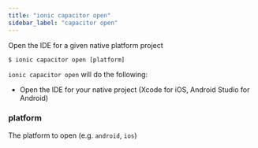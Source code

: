 ```yaml
---
title: "ionic capacitor open"
sidebar_label: "capacitor open"
---
```


<head>
  <title>ionic capacitor open: Open the IDE for a Native Platform Project</title>
  <meta name="description" content="ionic capacitor open allows users to open the IDE for a given native platform project (Xcode for iOS, Android Studio for Android). Read to learn more." />
</head>

Open the IDE for a given native platform project

```shell
$ ionic capacitor open [platform]
```

`ionic capacitor open` will do the following:
- Open the IDE for your native project (Xcode for iOS, Android Studio for Android)

### platform
The platform to open (e.g. `android`, `ios`)


